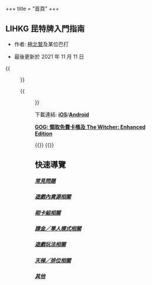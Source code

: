 +++
title = "首頁"
+++

## LIHKG 昆特牌入門指南

- 作者: [極北鷲](https://www.playgwent.com/en/invite-a-friend/LVWFHBSH03)及某位巴打

- 最後更新於 2021 年 11 月 11 日

{{<figure src="/lihkg-gwent-guide/thumbnail.png">}}

{{<figure src="/lihkg-gwent-guide/meme.jpg" attr="昆特最強領袖 Radovid Africa" attrlink="https://youtu.be/b72WUMluc-I" >}}

下載連結: **[iOS](https://apps.apple.com/hk/app/gwent-the-witcher-card-game/id1466943149)**/**[Android](https://play.google.com/store/apps/details?id=com.cdprojektred.gwent)**

**[GOG: 領取免費卡桶及 The Witcher: Enhanced Edition](https://www.gog.com/gwent-welcome-bonus)**

{{<rawhtml>}}
<a id="quicknav"></a>
{{</rawhtml>}}

## 快速導覽

##### [常見問題](faq/)

##### [遊戲內資源相關](resources/)

##### [砌卡組相關](deckbuilding/)

##### [課金／單人模式相關](paidcontent/)

##### [遊戲玩法相關](gameplay/)

##### [天梯／排位相關](ladderranking/)

##### [其他](others/)
